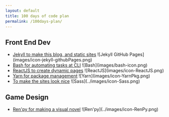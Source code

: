 ```yaml
---
layout: default
title: 100 days of code plan
permalink: /100days-plan/
---
```


## Front End Dev ##
<ul>
<li><a href="https://jekyllrb.com/docs/">Jekyll to make this blog, and static sites</a>
![Jekyll GitHub Pages](images/icon-jekyll-githubPages.png)
</li>
<li><a href="http://tldp.org/HOWTO/Bash-Prog-Intro-HOWTO.html">Bash for automating tasks at CLI</a>
![Bash](images/bash-icon.png)
</li>

<li><a href="https://reactjs.org/">ReactJS to create dynamic pages</a>
![ReactJS](images/icon-ReactJS.png)
</li>
<li><a href="https://yarnpkg.com/en/">Yarn for package management</a>
![Yarn](images/icon-YarnPkg.png)
</li>
<li><a href="https://sass-lang.com/">To make the sites look nice</a>
 ![Sass](../images/icon-Sass.png)
</li>
</ul>

## Game Design ##
<ul>
<li><a href="https://renpy.org/">Ren'py for making a visual novel</a>
![Ren'py](../images/icon-RenPy.png)
</li>
</ul>
